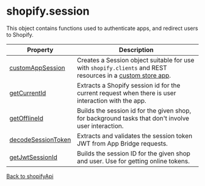 # shopify.session

This object contains functions used to authenticate apps, and redirect users to Shopify.

| Property                                      | Description                                                                                                                                    |
| --------------------------------------------- | ---------------------------------------------------------------------------------------------------------------------------------------------- |
| [customAppSession](./customAppSession.md)     | Creates a Session object suitable for use with `shopify.clients` and REST resources in a [custom store app](../../guides/custom-store-app.md). |
| [getCurrentId](./getCurrentId.md)             | Extracts a Shopify session id for the current request when there is user interaction with the app.                                             |
| [getOfflineId](./getOfflineId.md)             | Builds the session id for the given shop, for background tasks that don't involve user interaction.                                            |
| [decodeSessionToken](./decodeSessionToken.md) | Extracts and validates the session token JWT from App Bridge requests.                                                                         |
| [getJwtSessionId](./getJwtSessionId.md)       | Builds the session ID for the given shop and user. Use for getting online tokens.                                                              |

[Back to shopifyApi](../shopifyApi.md)
